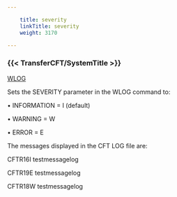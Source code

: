 ```yaml
---

    title: severity
    linkTitle: severity
    weight: 3170

---
```

<span id="severity"></span>

### {{< TransferCFT/SystemTitle  >}}

[WLOG](../../#WLOG)

Sets the SEVERITY parameter in the WLOG command to:

• INFORMATION = I (default)

• WARNING = W

• ERROR = E

The messages displayed in the CFT LOG file are:

CFTR16I testmessagelog

CFTR19E testmessagelog

CFTR18W testmessagelog
